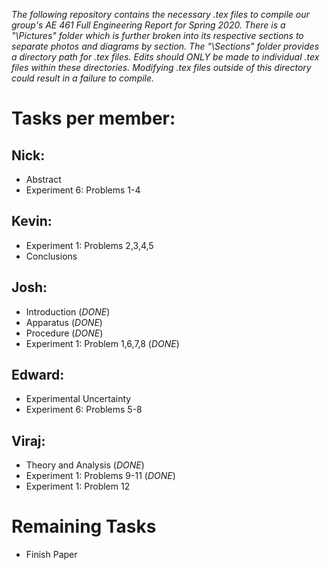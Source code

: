 *The following repository contains the necessary .tex files to compile our group's AE 461 Full Engineering Report for Spring 2020.  There is a "\Pictures\" folder which is further broken into its respective sections to separate photos and diagrams by section.  The "\Sections\" folder provides a directory path for .tex files.  Edits should ONLY be made to individual .tex files within these directories.  Modifying .tex files outside of this directory could result in a failure to compile.*

# Tasks per member:

## Nick:
- Abstract
- Experiment 6: Problems 1-4

## Kevin:
- Experiment 1: Problems 2,3,4,5
- Conclusions 

## Josh:
- Introduction (*DONE*)
- Apparatus (*DONE*)
- Procedure (*DONE*)
- Experiment 1: Problem 1,6,7,8 (*DONE*)

## Edward:
- Experimental Uncertainty
- Experiment 6: Problems 5-8

## Viraj:
- Theory and Analysis (*DONE*)
- Experiment 1: Problems 9-11 (*DONE*)
- Experiment 1: Problem 12

# Remaining Tasks
- Finish Paper